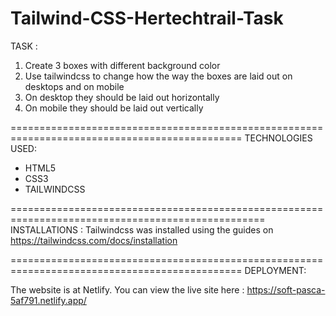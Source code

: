 # Tailwind-CSS-Hertechtrail-Task
TASK : 
1. Create 3 boxes with different background color
2. Use tailwindcss to change how the way the boxes are laid out on desktops and on mobile
3. On desktop they should be laid out horizontally
4. On mobile they should be laid out vertically

==============================================================================================
TECHNOLOGIES USED:
- HTML5
- CSS3
- TAILWINDCSS

==================================================================================================
INSTALLATIONS :
Tailwindcss was installed using the guides on https://tailwindcss.com/docs/installation

==============================================================================================
DEPLOYMENT:

The website is at Netlify.
You can view the live site here : https://soft-pasca-5af791.netlify.app/
